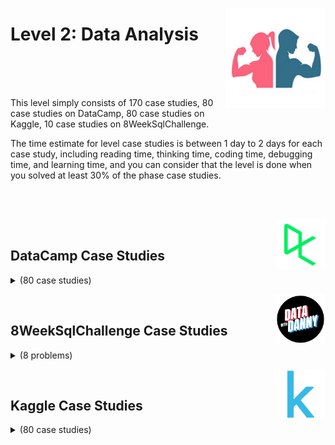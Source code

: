 <a href="/Data-Science-Case-Studies/level-2.md"><img align="right" width="160" src="/Data-Science-Case-Studies/logos/level-2.png"></img></a>

# Level 2: Data Analysis

<br><br><br>

This level simply consists of 170 case studies, 80 case studies on DataCamp, 80 case studies on Kaggle, 10 case studies on 8WeekSqlChallenge.

The time estimate for level case studies is between 1 day to 2 days for each case study, including reading time, thinking time, coding time, debugging time, and learning time, and you can consider that the level is done when you solved at least 30% of the phase case studies.

<br><br>

<a href="/Data-Science-Case-Studies/level-2.md"><img align="right" width="80" src="/Data-Science-Case-Studies/logos/datacamp.png"></img></a>
<br>

## DataCamp Case Studies

<details>
    <summary>(80 case studies)</summary>
    <br>
<table>
    <head>
        <tr>
<th align="center">#</th>
<th align="center" width="600px">Case Study Title</th>
<th align="center">#</th>
<th align="center" width="600px">Case Study Title</th>
        </tr>
    </head>
    <tbody>
        <tr>
<th align="center" width="50px">01</th><th align="left" width="550px"><a href="https://app.datacamp.com/learn/projects/2485">Introduction to Notebook Projects</a></th>
<th align="center" width="50px">02</th><th align="left" width="550px"><a href="https://app.datacamp.com/learn/projects/exploring_nyc_public_school_test_result_scores">Exploring NYC Public School Test Result Scores</a></th>
        </tr>
        <tr>
<th align="center" width="50px">03</th><th align="left" width="550px"><a href="https://app.datacamp.com/learn/projects/google_trends">Comparing Search Interest with Google Trends</a></th>
<th align="center" width="50px">04</th><th align="left" width="550px"><a href="https://app.datacamp.com/learn/projects/consolidating_employee_data">Consolidating Employee Data</a></th>
        </tr>
        <tr>
<th align="center" width="50px">05</th><th align="left" width="550px"><a href="https://app.datacamp.com/learn/projects/customer_analytics_preparing_data_for_modeling">Customer Analytics Preparing Data for Modeling</a></th>
<th align="center" width="50px">06</th><th align="left" width="550px"><a href="https://app.datacamp.com/learn/projects/analyzing_password_strength">Bad Passwords and the NIST Guidelines</a></th>
        </tr>
        <tr>
<th align="center" width="50px">07</th><th align="left" width="550px"><a href="https://app.datacamp.com/learn/projects/111">Exploring the Evolution of Linux</a></th>
<th align="center" width="50px">08</th><th align="left" width="550px"><a href="https://app.datacamp.com/learn/projects/history-of-lego">Exploring the History of Lego</a></th>
        </tr>
        <tr>
<th align="center" width="50px">09</th><th align="left" width="550px"><a href="https://app.datacamp.com/learn/projects/400">Generating Keywords for Google Ads</a></th>
<th align="center" width="50px">10</th><th align="left" width="550px"><a href="https://app.datacamp.com/learn/projects/184">Mobile Games AB Testing with Cookie Cats</a></th>
        </tr>
        <tr>
<th align="center" width="50px">11</th><th align="left" width="550px"><a href="https://app.datacamp.com/learn/projects/132">Recreating John Snow's Ghost Map</a></th>
<th align="center" width="50px">12</th><th align="left" width="550px"><a href="https://app.datacamp.com/learn/projects/analyzing_electric_vehicle_charging_habits">Analyzing Electric Vehicle Charging Habits</a></th>
        </tr>
        <tr>
<th align="center" width="50px">13</th><th align="left" width="550px"><a href="https://app.datacamp.com/learn/projects/1685">What's in an Avocado Toast A Supply Chain Analysis</a></th>
<th align="center" width="50px">14</th><th align="left" width="550px"><a href="https://app.datacamp.com/learn/projects/who-is-drunk">Who is Drunk and When in Ames Iowa</a></th>
        </tr>
        <tr>
<th align="center" width="50px">15</th><th align="left" width="550px"><a href="https://app.datacamp.com/learn/projects/1234">Writing Functions for Product Analysis</a></th>
<th align="center" width="50px">16</th><th align="left" width="550px"><a href="https://app.datacamp.com/learn/projects/analyzing_online_sports_revenue">Analyzing Online Sports Revenue</a></th>
        </tr>
        <tr>
<th align="center" width="50px">17</th><th align="left" width="550px"><a href="https://app.datacamp.com/learn/projects/investigating_netflix">Investigating Netflix Movies</a></th>
<th align="center" width="50px">18</th><th align="left" width="550px"><a href="https://app.datacamp.com/learn/projects/entertainment-data">Investigating Netflix Movies and Guest Stars in The Office</a></th>
        </tr>
        <tr>
<th align="center" width="50px">19</th><th align="left" width="550px"><a href="https://app.datacamp.com/learn/projects/97">Name Game Gender Prediction using Sound</a></th>
<th align="center" width="50px">20</th><th align="left" width="550px"><a href="https://app.datacamp.com/learn/projects/nyc-airbnb-data-analysis">NYC Airbnb Data Analysis</a></th>
        </tr>
        <tr>
<th align="center" width="50px">21</th><th align="left" width="550px"><a href="https://app.datacamp.com/learn/projects/1613">Designing a Bank Marketing Database</a></th>
<th align="center" width="50px">22</th><th align="left" width="550px"><a href="https://app.datacamp.com/learn/projects/82">Exploring the Bitcoin Cryptocurrency Market</a></th>
        </tr>
        <tr>
<th align="center" width="50px">23</th><th align="left" width="550px"><a href="https://app.datacamp.com/learn/projects/discovery-of-handwashing">Dr Semmelweis and the Discovery of Handwashing</a></th>
<th align="center" width="50px">24</th><th align="left" width="550px"><a href="https://app.datacamp.com/learn/projects/1684">Data Driven Product Management Conducting a Market Analysis</a></th>
        </tr>
        <tr>
<th align="center" width="50px">25</th><th align="left" width="550px"><a href="https://app.datacamp.com/learn/projects/super-bowl">Analyzing TV Data</a></th>
<th align="center" width="50px">26</th><th align="left" width="550px"><a href="https://app.datacamp.com/learn/projects/250">A New Era of Data Analysis in Baseball</a></th>
        </tr>
        <tr>
<th align="center" width="50px">27</th><th align="left" width="550px"><a href="https://app.datacamp.com/learn/projects/479">Do Left-handed People Really Die Young</a></th>
<th align="center" width="50px">28</th><th align="left" width="550px"><a href="https://app.datacamp.com/learn/projects/streamlining_employee_data">Streamlining Employee Data</a></th>
        </tr>
        <tr>
<th align="center" width="50px">29</th><th align="left" width="550px"><a href="https://app.datacamp.com/learn/projects/anayzing-river-thames-water-levels">Analyzing River Thames Water Levels</a></th>
<th align="center" width="50px">30</th><th align="left" width="550px"><a href="https://app.datacamp.com/learn/projects/76">A Network Analysis of Game of Thrones</a></th>
        </tr>
        <tr>
<th align="center" width="50px">31</th><th align="left" width="550px"><a href="https://app.datacamp.com/learn/projects/727">Analyze Your Runkeeper Fitness Data</a></th>
<th align="center" width="50px">32</th><th align="left" width="550px"><a href="https://app.datacamp.com/learn/projects/exploring-airbnb-market-trends">Exploring Airbnb Market Trends</a></th>
        </tr>
        <tr>
<th align="center" width="50px">33</th><th align="left" width="550px"><a href="https://app.datacamp.com/learn/projects/611">Extract Stock Sentiment from News Headlines</a></th>
<th align="center" width="50px">34</th><th align="left" width="550px"><a href="https://app.datacamp.com/learn/projects/hypothesis_testing_with_mens_and_womens_soccer_matches">Hypothesis Testing with Men's and Women's Soccer Matches</a></th>
        </tr>
        <tr>
<th align="center" width="50px">35</th><th align="left" width="550px"><a href="https://app.datacamp.com/learn/projects/android-app-market">The Android App Market on Google Play</a></th>
<th align="center" width="50px">36</th><th align="left" width="550px"><a href="https://app.datacamp.com/learn/projects/760">Real-Time Insights from Social Media Data</a></th>
        </tr>
        <tr>
<th align="center" width="50px">37</th><th align="left" width="550px"><a href="https://app.datacamp.com/learn/projects/66">Risk and Returns The Sharpe Ratio</a></th>
<th align="center" width="50px">38</th><th align="left" width="550px"><a href="https://app.datacamp.com/learn/projects/nobel-winners">A Visual History of Nobel Prize Winners</a></th>
        </tr>
        <tr>
<th align="center" width="50px">39</th><th align="left" width="550px"><a href="https://app.datacamp.com/learn/projects/607">Book Recommendations from Charles Darwin</a></th>
<th align="center" width="50px">40</th><th align="left" width="550px"><a href="https://app.datacamp.com/learn/projects/163">The GitHub History of the Scala Language</a></th>
        </tr>
        <tr>
<th align="center" width="50px">41</th><th align="left" width="550px"><a href="https://app.datacamp.com/learn/projects/504">Which Debts are Worth the Bank's Effort</a></th>
<th align="center" width="50px">42</th><th align="left" width="550px"><a href="https://app.datacamp.com/learn/projects/740">Disney Movies and Box Office Success</a></th>
        </tr>
        <tr>
<th align="center" width="50px">43</th><th align="left" width="550px"><a href="https://app.datacamp.com/learn/projects/467">Who's Tweeting Trump or Trudeau</a></th>
<th align="center" width="50px">44</th><th align="left" width="550px"><a href="https://app.datacamp.com/learn/projects/word-frequency-classic-novels">Word Frequency in Classic Novels</a></th>
        </tr>
        <tr>
<th align="center" width="50px">45</th><th align="left" width="550px"><a href="https://app.datacamp.com/learn/projects/1633">Word Frequency in Moby Dick</a></th>
<th align="center" width="50px">46</th><th align="left" width="550px"><a href="https://app.datacamp.com/learn/projects/analyzing_students_mental_health">Analyzing Students' Mental Health</a></th>
        </tr>
        <tr>
<th align="center" width="50px">47</th><th align="left" width="550px"><a href="https://app.datacamp.com/learn/projects/2341">Tech Talent Recruiting with Regex</a></th>
<th align="center" width="50px">48</th><th align="left" width="550px"><a href="https://app.datacamp.com/learn/projects/2378">Examining the History of Lego Sets</a></th>
        </tr>
        <tr>
<th align="center" width="50px">49</th><th align="left" width="550px"><a href="https://app.datacamp.com/learn/projects/2629">Finding Exchange Rates for International Sales</a></th>
<th align="center" width="50px">50</th><th align="left" width="550px"><a href="https://app.datacamp.com/learn/projects/2577">Extracting TV Data Insights</a></th>
        </tr>
        <tr>
<th align="center" width="50px">51</th><th align="left" width="550px"><a href="https://app.datacamp.com/learn/projects/2474">Understanding Subscription Behaviors</a></th>
<th align="center" width="50px">52</th><th align="left" width="550px"><a href="https">NaveBeesDeepLearnings</a></th>
        </tr>
        <tr>
<th align="center" width="50px">53</th><th align="left" width="550px"><a href="https://app.datacamp.com/learn/projects/2216">Creating Functions to Register App Users</a></th>
<th align="center" width="50px">54</th><th align="left" width="550px"><a href="https://app.datacamp.com/learn/projects/2406">Building a Calorie Intake Calculator</a></th>
        </tr>
        <tr>
<th align="center" width="50px">55</th><th align="left" width="550px"><a href="https://app.datacamp.com/learn/projects/2426">Building a Retail Inventory Management System</a></th>
<th align="center" width="50px">56</th><th align="left" width="550px"><a href="https://app.datacamp.com/learn/courses/case-study-building-software-in-python">Case Study: Building Software in Python</a></th>
        </tr>
        <tr>
<th align="center" width="50px">57</th><th align="left" width="550px"><a href="https://app.datacamp.com/learn/courses/case-study-net-revenue-management-in-google-sheets">Case Study: Net Revenue Management in Google Sheets</a></th>
<th align="center" width="50px">58</th><th align="left" width="550px"><a href="https://app.datacamp.com/learn/projects/2631">Debugging Code</a></th>
        </tr>
        <tr>
<th align="center" width="50px">59</th><th align="left" width="550px"><a href="https://app.datacamp.com/learn/courses/data-driven-decision-making-in-sql">Data-Driven Decision Making in SQL</a></th>
<th align="center" width="50px">60</th><th align="left" width="550px"><a href="https://app.datacamp.com/learn/courses/applying-sql-to-real-world-problems">Applying SQL to Real-World Problems</a></th>
        </tr>
        <tr>
<th align="center" width="50px">61</th><th align="left" width="550px"><a href="https://app.datacamp.com/learn/projects/1876">Analyzing Crime in Los Angeles</a></th>
<th align="center" width="50px">62</th><th align="left" width="550px"><a href="https://app.datacamp.com/learn/projects/2030">Getting a Good Night's Sleep</a></th>
        </tr>
        <tr>
<th align="center" width="50px">63</th><th align="left" width="550px"><a href="https://app.datacamp.com/learn/projects/social_networks_a_twitter_network_analysis">Social Networks: A Twitter Network Analysis</a></th>
<th align="center" width="50px">64</th><th align="left" width="550px"><a href="https://app.datacamp.com/learn/courses/analyzing-marketing-campaigns-with-pandas">Analyzing Marketing Campaigns with pandas</a></th>
        </tr>
        <tr>
<th align="center" width="50px">65</th><th align="left" width="550px"><a href="https://app.datacamp.com/learn/courses/analyzing-us-census-data-in-python">Analyzing US Census Data in Python</a></th>
<th align="center" width="50px">66</th><th align="left" width="550px"><a href="https://app.datacamp.com/learn/projects/1962">Analyzing Flight Delays and Cancellations</a></th>
        </tr>
        <tr>
<th align="center" width="50px">67</th><th align="left" width="550px"><a href="https://app.datacamp.com/learn/projects/1963">Inspecting Electric Vehicle Charging Trends</a></th>
<th align="center" width="50px">68</th><th align="left" width="550px"><a href="https://app.datacamp.com/learn/projects/2129">Compare Baseball Player Statistics using Visualizations</a></th>
        </tr>
        <tr>
<th align="center" width="50px">69</th><th align="left" width="550px"><a href="https://app.datacamp.com/learn/projects/2504">Understanding Search Interest with Google Trends</a></th>
<th align="center" width="50px">70</th><th align="left" width="550px"><a href="https://app.datacamp.com/learn/projects/2221">Image Processing for Object Detection Models</a></th>
        </tr>
        <tr>
<th align="center" width="50px">71</th><th align="left" width="550px"><a href="https://app.datacamp.com/learn/projects/visualizing_the_history_of_nobel_prize_winners">Visualizing the History of Nobel Prize Winners</a></th>
<th align="center" width="50px">72</th><th align="left" width="550px"><a href="https://app.datacamp.com/learn/projects/dr_semmelweis">Dr. Semmelweis and the Importance of Handwashing</a></th>
        </tr>
        <tr>
<th align="center" width="50px">73</th><th align="left" width="550px"><a href="https://app.datacamp.com/learn/projects/1792">Hypothesis Testing in Healthcare</a></th>
<th align="center" width="50px">74</th><th align="left" width="550px"><a href="https://app.datacamp.com/learn/projects/1833">Building a Retail Data Pipeline</a></th>
        </tr>
        <tr>
<th align="center" width="50px">75</th><th align="left" width="550px"><a href="https://app.datacamp.com/learn/projects/1931">Debugging a Sales Data Workflow</a></th>
<th align="center" width="50px">76</th><th align="left" width="550px"><a href="https://app.datacamp.com/learn/projects/1965">Assessing Customer Churn Using Machine Learning</a></th>
        </tr>
        <tr>
<th align="center" width="50px">77</th><th align="left" width="550px"><a href="https://app.datacamp.com/learn/projects/2083">Generating Keywords for Search Campaigns</a></th>
<th align="center" width="50px">78</th><th align="left" width="550px"><a href="https://app.datacamp.com/learn/projects/2205">Analyzing Customer Support Calls</a></th>
        </tr>
        <tr>
<th align="center" width="50px">79</th><th align="left" width="550px"><a href="https://app.datacamp.com/learn/courses/case-study-analyzing-customer-churn-in-excel">Case Study: Analyzing Customer Churn in Excel</a></th>
<th align="center" width="50px">80</th><th align="left" width="550px"><a href="https://app.datacamp.com/learn/courses/case-study-net-revenue-management-in-excel">Case Study: Net Revenue Management in Excel</a></th>
        </tr>
    </tbody>
</table>
</details>


<a href="/Data-Science-Case-Studies/level-2.md"><img align="right" width="80" src="/Data-Science-Case-Studies/logos/8weeksqlchallenge.png"></img></a>
<br>

## 8WeekSqlChallenge Case Studies

<details>
    <summary>(8 problems)</summary>
    <br>
<table>
    <head>
        <tr>
<th align="center">#</th>
<th align="center" width="600px">Problem Title</th>
<th align="center">#</th>
<th align="center" width="600px">Problem Title</th>
        </tr>
    </head>
    <tbody>
        <tr>
<th align="center" width="50px">01</th><th align="left" width="550px"><a href="https://8weeksqlchallenge.com/case-study-1/">Case Study #1 - Danny's Diner</a></th>
<th align="center" width="50px">02</th><th align="left" width="550px"><a href="https://8weeksqlchallenge.com/case-study-2/">Case Study #2 - Pizza Runner</a></th>
        </tr>
        <tr>
<th align="center" width="50px">03</th><th align="left" width="550px"><a href="https://8weeksqlchallenge.com/case-study-3/">Case Study #3 - Foodie-Fi</a></th>
<th align="center" width="50px">04</th><th align="left" width="550px"><a href="https://8weeksqlchallenge.com/case-study-4/">Case Study #4 - Data Bank</a></th>
        </tr>
        <tr>
<th align="center" width="50px">05</th><th align="left" width="550px"><a href="https://8weeksqlchallenge.com/case-study-5/">Case Study #5 - Data Mart</a></th>
<th align="center" width="50px">06</th><th align="left" width="550px"><a href="https://8weeksqlchallenge.com/case-study-6/">Case Study #6 - Clique Bait</a></th>
        </tr>
        <tr>
<th align="center" width="50px">07</th><th align="left" width="550px"><a href="https://8weeksqlchallenge.com/case-study-7/">Case Study #7 - Balanced Tree Clothing Co.</a></th>
<th align="center" width="50px">08</th><th align="left" width="550px"><a href="https://8weeksqlchallenge.com/case-study-8/">Case Study #8 - Fresh Segments</a></th>
        </tr>
    </head>
</table>
</details>


<a href="/Data-Science-Case-Studies/level-2.md"><img align="right" width="80" src="/Data-Science-Case-Studies/logos/kaggle.png"></img></a>
<br>

## Kaggle Case Studies

<details>
    <summary>(80 case studies)</summary>
    <br>
<table>
    <head>
        <tr>
<th align="center">#</th>
<th align="center" width="600px">Case Study Title</th>
<th align="center">#</th>
<th align="center" width="600px">Case Study Title</th>
        </tr>
    </head>
    <tbody>
        <tr>
<th align="center" width="50px">01</th><th align="left" width="550px"><a href="https://kaggle.com/competitions/house-prices-advanced-regression-techniques">House Prices - Advanced Regression Techniques</a></th>
<th align="center" width="50px">02</th><th align="left" width="550px"><a href="https://kaggle.com/competitions/spaceship-titanic">Spaceship Titanic</a></th>
        </tr>
        <tr>
<th align="center" width="50px">03</th><th align="left" width="550px"><a href="https://kaggle.com/competitions/titanic">Titanic - Machine Learning from Disaster</a></th>
<th align="center" width="50px">04</th><th align="left" width="550px"><a href="https://kaggle.com/competitions/acea-water-prediction">Acea Smart Water Analytics</a></th>
        </tr>
        <tr>
<th align="center" width="50px">05</th><th align="left" width="550px"><a href="https://kaggle.com/competitions/DontGetKicked">Don't Get Kicked!</a></th>
<th align="center" width="50px">06</th><th align="left" width="550px"><a href="https://kaggle.com/competitions/nfl-big-data-bowl-2023">NFL Big Data Bowl 2023</a></th>
        </tr>
        <tr>
<th align="center" width="50px">07</th><th align="left" width="550px"><a href="https://kaggle.com/competitions/nfl-big-data-bowl-2022">NFL Big Data Bowl 2022</a></th>
<th align="center" width="50px">08</th><th align="left" width="550px"><a href="https://kaggle.com/competitions/nfl-big-data-bowl-2021">NFL Big Data Bowl 2021</a></th>
        </tr>
        <tr>
<th align="center" width="50px">09</th><th align="left" width="550px"><a href="https://kaggle.com/competitions/nfl-big-data-bowl-2020">NFL Big Data Bowl</a></th>
<th align="center" width="50px">10</th><th align="left" width="550px"><a href="https://kaggle.com/competitions/nfl-playing-surface-analytics">NFL 1st and Future - Analytics</a></th>
        </tr>
        <tr>
<th align="center" width="50px">11</th><th align="left" width="550px"><a href="https://kaggle.com/competitions/NFL-Punt-Analytics-Competition">NFL Punt Analytics Competition</a></th>
<th align="center" width="50px">12</th><th align="left" width="550px"><a href="https://kaggle.com/competitions/nfl-health-and-safety-helmet-assignment">NFL Health & Safety - Helmet Assignment</a></th>
        </tr>
        <tr>
<th align="center" width="50px">13</th><th align="left" width="550px"><a href="https://kaggle.com/competitions/kaggle-survey-2022">2022 Kaggle Machine Learning & Data Science Survey</a></th>
<th align="center" width="50px">14</th><th align="left" width="550px"><a href="https://kaggle.com/competitions/kaggle-survey-2021">2021 Kaggle Machine Learning & Data Science Survey</a></th>
        </tr>
        <tr>
<th align="center" width="50px">15</th><th align="left" width="550px"><a href="https://kaggle.com/competitions/kaggle-survey-2020">2020 Kaggle Machine Learning & Data Science Survey</a></th>
<th align="center" width="50px">16</th><th align="left" width="550px"><a href="https://kaggle.com/competitions/kaggle-survey-2019">2019 Kaggle Machine Learning & Data Science Survey</a></th>
        </tr>
        <tr>
<th align="center" width="50px">17</th><th align="left" width="550px"><a href="https://kaggle.com/competitions/womens-machine-learning-competition-2019">Google Cloud & NCAA ML Competition 2019-Women's</a></th>
<th align="center" width="50px">18</th><th align="left" width="550px"><a href="https://kaggle.com/competitions/mens-machine-learning-competition-2019">Google Cloud & NCAA ML Competition 2019-Men's</a></th>
        </tr>
        <tr>
<th align="center" width="50px">19</th><th align="left" width="550px"><a href="https://kaggle.com/competitions/google-cloud-ncaa-march-madness-2020-division-1-mens-tournament">Google Cloud & NCAA ML Competition 2020-NCAAM</a></th>
<th align="center" width="50px">20</th><th align="left" width="550px"><a href="https://kaggle.com/competitions/google-cloud-ncaa-march-madness-2020-division-1-womens-tournament">Google Cloud & NCAA ML Competition 2020-NCAAW</a></th>
        </tr>
        <tr>
<th align="center" width="50px">21</th><th align="left" width="550px"><a href="https://kaggle.com/competitions/womens-machine-learning-competition-2018">Google Cloud & NCAA ML Competition 2018-Women's</a></th>
<th align="center" width="50px">22</th><th align="left" width="550px"><a href="https://kaggle.com/competitions/mens-machine-learning-competition-2018">Google Cloud & NCAA ML Competition 2018-Men's</a></th>
        </tr>
        <tr>
<th align="center" width="50px">23</th><th align="left" width="550px"><a href="https://kaggle.com/competitions/mens-march-mania-2022">March Machine Learning Mania 2022 - Men’s</a></th>
<th align="center" width="50px">24</th><th align="left" width="550px"><a href="https://kaggle.com/competitions/womens-march-mania-2022">March Machine Learning Mania 2022 - Women's</a></th>
        </tr>
        <tr>
<th align="center" width="50px">25</th><th align="left" width="550px"><a href="https://kaggle.com/competitions/big-data-derby-2022">Big Data Derby 2022</a></th>
<th align="center" width="50px">26</th><th align="left" width="550px"><a href="https://kaggle.com/competitions/data-science-london-scikit-learn">Data Science London + Scikit-learn</a></th>
        </tr>
        <tr>
<th align="center" width="50px">27</th><th align="left" width="550px"><a href="https://kaggle.com/competitions/ds4g-environmental-insights-explorer">DS4G - Environmental Insights Explorer</a></th>
<th align="center" width="50px">28</th><th align="left" width="550px"><a href="https://kaggle.com/competitions/GiveMeSomeCredit">Give Me Some Credit</a></th>
        </tr>
        <tr>
<th align="center" width="50px">29</th><th align="left" width="550px"><a href="https://kaggle.com/competitions/amazon-employee-access-challenge">Amazon.com - Employee Access Challenge</a></th>
<th align="center" width="50px">30</th><th align="left" width="550px"><a href="https://kaggle.com/competitions/higgs-boson">Higgs Boson Machine Learning Challenge</a></th>
        </tr>
        <tr>
<th align="center" width="50px">31</th><th align="left" width="550px"><a href="https://kaggle.com/competitions/bluebook-for-bulldozers">Blue Book for Bulldozers</a></th>
<th align="center" width="50px">32</th><th align="left" width="550px"><a href="https://kaggle.com/competitions/stumbleupon">StumbleUpon Evergreen Classification Challenge</a></th>
        </tr>
        <tr>
<th align="center" width="50px">33</th><th align="left" width="550px"><a href="https://kaggle.com/competitions/otto-group-product-classification-challenge">Otto Group Product Classification Challenge</a></th>
<th align="center" width="50px">34</th><th align="left" width="550px"><a href="https://kaggle.com/competitions/restaurant-revenue-prediction">Restaurant Revenue Prediction</a></th>
        </tr>
        <tr>
<th align="center" width="50px">35</th><th align="left" width="550px"><a href="https://kaggle.com/competitions/predict-west-nile-virus">West Nile Virus Prediction</a></th>
<th align="center" width="50px">36</th><th align="left" width="550px"><a href="https://kaggle.com/competitions/liberty-mutual-group-property-inspection-prediction">Liberty Mutual Group: Property Inspection Prediction</a></th>
        </tr>
        <tr>
<th align="center" width="50px">37</th><th align="left" width="550px"><a href="https://kaggle.com/competitions/springleaf-marketing-response">Springleaf Marketing Response</a></th>
<th align="center" width="50px">38</th><th align="left" width="550px"><a href="https://kaggle.com/competitions/rossmann-store-sales">Rossmann Store Sales</a></th>
        </tr>
        <tr>
<th align="center" width="50px">39</th><th align="left" width="550px"><a href="https://kaggle.com/competitions/homesite-quote-conversion">Homesite Quote Conversion</a></th>
<th align="center" width="50px">40</th><th align="left" width="550px"><a href="https://kaggle.com/competitions/prudential-life-insurance-assessment">Prudential Life Insurance Assessment</a></th>
        </tr>
        <tr>
<th align="center" width="50px">41</th><th align="left" width="550px"><a href="https://kaggle.com/competitions/two-sigma-financial-modeling">Two Sigma Financial Modeling Challenge</a></th>
<th align="center" width="50px">42</th><th align="left" width="550px"><a href="https://kaggle.com/competitions/santander-product-recommendation">Santander Product Recommendation</a></th>
        </tr>
        <tr>
<th align="center" width="50px">43</th><th align="left" width="550px"><a href="https://kaggle.com/competitions/outbrain-click-prediction">Outbrain Click Prediction</a></th>
<th align="center" width="50px">44</th><th align="left" width="550px"><a href="https://kaggle.com/competitions/bosch-production-line-performance">Bosch Production Line Performance</a></th>
        </tr>
        <tr>
<th align="center" width="50px">45</th><th align="left" width="550px"><a href="https://kaggle.com/competitions/predicting-red-hat-business-value">Predicting Red Hat Business Value</a></th>
<th align="center" width="50px">46</th><th align="left" width="550px"><a href="https://kaggle.com/competitions/talkingdata-mobile-user-demographics">TalkingData Mobile User Demographics</a></th>
        </tr>
        <tr>
<th align="center" width="50px">47</th><th align="left" width="550px"><a href="https://kaggle.com/competitions/santa-2021">Santa 2021 - The Merry Movie Montage</a></th>
<th align="center" width="50px">48</th><th align="left" width="550px"><a href="https://kaggle.com/competitions/santander-customer-satisfaction">Santander Customer Satisfaction</a></th>
        </tr>
        <tr>
<th align="center" width="50px">49</th><th align="left" width="550px"><a href="https://kaggle.com/competitions/march-machine-learning-mania-2016">March Machine Learning Mania 2016</a></th>
<th align="center" width="50px">50</th><th align="left" width="550px"><a href="https://kaggle.com/competitions/bnp-paribas-cardif-claims-management">BNP Paribas Cardif Claims Management</a></th>
        </tr>
        <tr>
<th align="center" width="50px">51</th><th align="left" width="550px"><a href="https://kaggle.com/competitions/home-depot-product-search-relevance">Home Depot Product Search Relevance</a></th>
<th align="center" width="50px">52</th><th align="left" width="550px"><a href="https://kaggle.com/competitions/machinery-tube-pricing">Machinery Tube Pricing</a></th>
        </tr>
        <tr>
<th align="center" width="50px">53</th><th align="left" width="550px"><a href="https://kaggle.com/competitions/favorita-grocery-sales-forecasting">Corporación Favorita Grocery Sales Forecasting</a></th>
<th align="center" width="50px">54</th><th align="left" width="550px"><a href="https://kaggle.com/competitions/porto-seguro-safe-driver-prediction">Porto Seguro’s Safe Driver Prediction</a></th>
        </tr>
        <tr>
<th align="center" width="50px">55</th><th align="left" width="550px"><a href="https://kaggle.com/competitions/cdiscount-image-classification-challenge">Cdiscount’s Image Classification Challenge</a></th>
<th align="center" width="50px">56</th><th align="left" width="550px"><a href="https://kaggle.com/competitions/mercedes-benz-greener-manufacturing">Mercedes-Benz Greener Manufacturing</a></th>
        </tr>
        <tr>
<th align="center" width="50px">57</th><th align="left" width="550px"><a href="https://kaggle.com/competitions/zillow-prize-1">Zillow’s Home Value Prediction (Zestimate)</a></th>
<th align="center" width="50px">58</th><th align="left" width="550px"><a href="https://kaggle.com/competitions/instacart-market-basket-analysis">Instacart Market Basket Analysis</a></th>
        </tr>
        <tr>
<th align="center" width="50px">59</th><th align="left" width="550px"><a href="https://kaggle.com/competitions/sberbank-russian-housing-market">Sberbank Russian Housing Market</a></th>
<th align="center" width="50px">60</th><th align="left" width="550px"><a href="https://kaggle.com/competitions/avazu-ctr-prediction">Click-Through Rate Prediction</a></th>
        </tr>
        <tr>
<th align="center" width="50px">61</th><th align="left" width="550px"><a href="https://kaggle.com/competitions/cervical-cancer-screening">Cervical Cancer Screening</a></th>
<th align="center" width="50px">62</th><th align="left" width="550px"><a href="https://kaggle.com/competitions/avito-context-ad-clicks">Avito Context Ad Clicks</a></th>
        </tr>
        <tr>
<th align="center" width="50px">63</th><th align="left" width="550px"><a href="https://kaggle.com/competitions/recruit-restaurant-visitor-forecasting">Recruit Restaurant Visitor Forecasting</a></th>
<th align="center" width="50px">64</th><th align="left" width="550px"><a href="https://kaggle.com/competitions/ga-customer-revenue-prediction">Google Analytics Customer Revenue Prediction</a></th>
        </tr>
        <tr>
<th align="center" width="50px">65</th><th align="left" width="550px"><a href="https://kaggle.com/competitions/santander-value-prediction-challenge">Santander Value Prediction Challenge</a></th>
<th align="center" width="50px">66</th><th align="left" width="550px"><a href="https://kaggle.com/competitions/youtube8m-2018">The 2nd YouTube-8M Video Understanding Challenge</a></th>
        </tr>
        <tr>
<th align="center" width="50px">67</th><th align="left" width="550px"><a href="https://kaggle.com/competitions/home-credit-default-risk">Home Credit Default Risk</a></th>
<th align="center" width="50px">68</th><th align="left" width="550px"><a href="https://kaggle.com/competitions/avito-demand-prediction">Avito Demand Prediction Challenge</a></th>
        </tr>
        <tr>
<th align="center" width="50px">69</th><th align="left" width="550px"><a href="https://kaggle.com/competitions/talkingdata-adtracking-fraud-detection">TalkingData AdTracking Fraud Detection Challenge</a></th>
<th align="center" width="50px">70</th><th align="left" width="550px"><a href="https://kaggle.com/competitions/santa-gift-matching">Santa Gift Matching Challenge</a></th>
        </tr>
        <tr>
<th align="center" width="50px">71</th><th align="left" width="550px"><a href="https://kaggle.com/competitions/ashrae-energy-prediction">ASHRAE - Great Energy Predictor III</a></th>
<th align="center" width="50px">72</th><th align="left" width="550px"><a href="https://kaggle.com/competitions/elo-merchant-category-recommendation">Elo Merchant Category Recommendation</a></th>
        </tr>
        <tr>
<th align="center" width="50px">73</th><th align="left" width="550px"><a href="https://kaggle.com/competitions/petfinder-adoption-prediction">PetFinder.my Adoption Prediction</a></th>
<th align="center" width="50px">74</th><th align="left" width="550px"><a href="https://kaggle.com/competitions/osic-pulmonary-fibrosis-progression">OSIC Pulmonary Fibrosis Progression</a></th>
        </tr>
        <tr>
<th align="center" width="50px">75</th><th align="left" width="550px"><a href="https://kaggle.com/competitions/novozymes-enzyme-stability-prediction">Novozymes Enzyme Stability Prediction</a></th>
<th align="center" width="50px">76</th><th align="left" width="550px"><a href="https://kaggle.com/competitions/AI4Code">Google AI4Code – Understand Code in Python Notebooks</a></th>
        </tr>
        <tr>
<th align="center" width="50px">77</th><th align="left" width="550px"><a href="https://kaggle.com/competitions/jpx-tokyo-stock-exchange-prediction">JPX Tokyo Stock Exchange Prediction</a></th>
<th align="center" width="50px">78</th><th align="left" width="550px"><a href="https://kaggle.com/competitions/amex-default-prediction">American Express - Default Prediction</a></th>
        </tr>
    </tbody>
</table>
</details>
